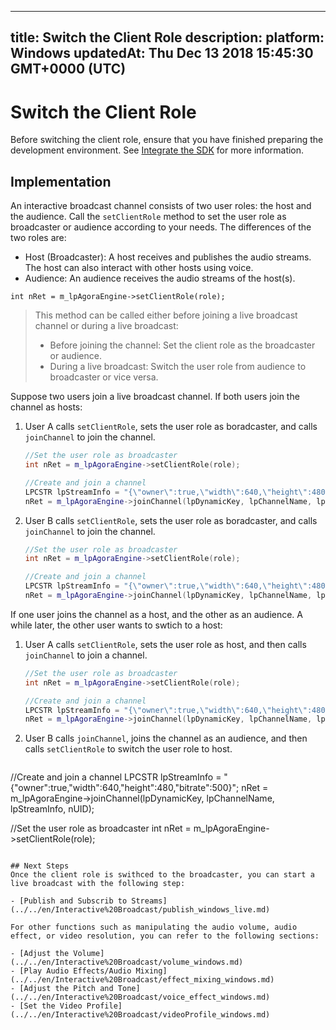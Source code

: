 
---
title: Switch the Client Role
description: 
platform: Windows
updatedAt: Thu Dec 13 2018 15:45:30 GMT+0000 (UTC)
---
# Switch the Client Role
Before switching the client role, ensure that you have finished preparing the development environment. See [Integrate the SDK](../../en/Interactive%20Broadcast/windows_video.md) for more information.

## Implementation

An interactive broadcast channel consists of two user roles: the host and the audience. Call the <code>setClientRole</code> method to set the user role as broadcaster or audience according to your needs. The differences of the two roles are:

-   Host (Broadcaster): A host receives and publishes the audio streams. The host can also interact with other hosts using voice.
-   Audience: An audience receives the audio streams of the host(s).

```
int nRet = m_lpAgoraEngine->setClientRole(role);
```

> This method can be called either before joining a live broadcast channel or during a live broadcast:
> 
>  - Before joining the channel: Set the client role as the broadcaster or audience.
>  -  During a live broadcast: Switch the user role from audience to broadcaster or vice versa.

Suppose two users join a live broadcast channel. If both users join the channel as hosts:

1. User A calls `setClientRole`, sets the user role as boradcaster, and calls `joinChannel` to join the channel.

   ```cpp
   //Set the user role as broadcaster
   int nRet = m_lpAgoraEngine->setClientRole(role);
   
   //Create and join a channel
   LPCSTR lpStreamInfo = "{\"owner\":true,\"width\":640,\"height\":480,\"bitrate\":500}";
   nRet = m_lpAgoraEngine->joinChannel(lpDynamicKey, lpChannelName, lpStreamInfo, nUID);
   ```
	 
2. User B calls `setClientRole`, sets the user role as boradcaster, and calls `joinChannel` to join the channel.

   ```cpp
   //Set the user role as broadcaster
   int nRet = m_lpAgoraEngine->setClientRole(role);
   
   //Create and join a channel
   LPCSTR lpStreamInfo = "{\"owner\":true,\"width\":640,\"height\":480,\"bitrate\":500}";
   nRet = m_lpAgoraEngine->joinChannel(lpDynamicKey, lpChannelName, lpStreamInfo, nUID);
   ```

If one user joins the channel as a host, and the other as an audience. A while later, the other user wants to swtich to a host:

1. User A calls `setClientRole`, sets the user role as host, and then calls `joinChannel` to join a channel.

   ```cpp
   //Set the user role as broadcaster
   int nRet = m_lpAgoraEngine->setClientRole(role);
   
   //Create and join a channel
   LPCSTR lpStreamInfo = "{\"owner\":true,\"width\":640,\"height\":480,\"bitrate\":500}";
   nRet = m_lpAgoraEngine->joinChannel(lpDynamicKey, lpChannelName, lpStreamInfo, nUID);
   ```

2. User B calls `joinChannel`, joins the channel as an audience, and then calls `setClientRole` to switch the user role to host.

   ```cpp
//Create and join a channel
   LPCSTR lpStreamInfo = "{\"owner\":true,\"width\":640,\"height\":480,\"bitrate\":500}";
   nRet = m_lpAgoraEngine->joinChannel(lpDynamicKey, lpChannelName, lpStreamInfo, nUID);
	 
   //Set the user role as broadcaster
   int nRet = m_lpAgoraEngine->setClientRole(role);
   ```

## Next Steps
Once the client role is swithced to the broadcaster, you can start a live broadcast with the following step:

- [Publish and Subscrib to Streams](../../en/Interactive%20Broadcast/publish_windows_live.md)

For other functions such as manipulating the audio volume, audio effect, or video resolution, you can refer to the following sections:

- [Adjust the Volume](../../en/Interactive%20Broadcast/volume_windows.md)
- [Play Audio Effects/Audio Mixing](../../en/Interactive%20Broadcast/effect_mixing_windows.md)
- [Adjust the Pitch and Tone](../../en/Interactive%20Broadcast/voice_effect_windows.md)
- [Set the Video Profile](../../en/Interactive%20Broadcast/videoProfile_windows.md)
